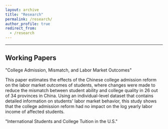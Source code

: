 ```yaml
---
layout: archive
title: "Research"
permalink: /research/
author_profile: true
redirect_from:
  - /research
---
```



<hr>

## Working Papers

"College Admission, Mismatch, and Labor Market Outcomes"

This paper estimates the effects of the Chinese college admission reform on the labor market outcomes of students, where changes were made to reduce the mismatch between student ability and college quality in 26 out of 34 provinces in China. Using an individual-level dataset that contains detailed information on students' labor market behavior, this study shows that the college admission reform had no impact on the log yearly labor income of affected students. 


"International Students and College Tuition in the U.S."
